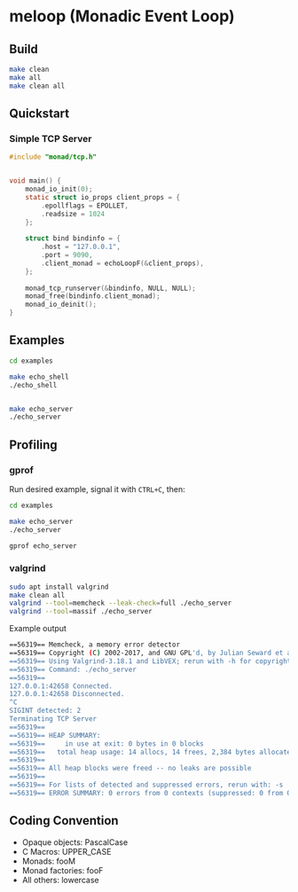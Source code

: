 # meloop (Monadic Event Loop)


## Build


```bash
make clean
make all
make clean all
```


## Quickstart

### Simple TCP Server

```c
#include "monad/tcp.h"


void main() {
    monad_io_init(0);
    static struct io_props client_props = {
        .epollflags = EPOLLET, 
        .readsize = 1024
    };
    
    struct bind bindinfo = {
        .host = "127.0.0.1",
        .port = 9090,
        .client_monad = echoLoopF(&client_props),
    };
    
    monad_tcp_runserver(&bindinfo, NULL, NULL);
    monad_free(bindinfo.client_monad);
    monad_io_deinit();
}
```

## Examples

```bash
cd examples

make echo_shell
./echo_shell


make echo_server
./echo_server
```

## Profiling


### gprof

Run desired example, signal it with `CTRL+C`, then:

```bash
cd examples

make echo_server
./echo_server

gprof echo_server
```

### valgrind

```bash
sudo apt install valgrind
make clean all 
valgrind --tool=memcheck --leak-check=full ./echo_server
valgrind --tool=massif ./echo_server 
```

Example output

```bash
==56319== Memcheck, a memory error detector
==56319== Copyright (C) 2002-2017, and GNU GPL'd, by Julian Seward et al.
==56319== Using Valgrind-3.18.1 and LibVEX; rerun with -h for copyright info
==56319== Command: ./echo_server
==56319==
127.0.0.1:42658 Connected.
127.0.0.1:42658 Disconnected.
^C
SIGINT detected: 2
Terminating TCP Server
==56319==
==56319== HEAP SUMMARY:
==56319==     in use at exit: 0 bytes in 0 blocks
==56319==   total heap usage: 14 allocs, 14 frees, 2,384 bytes allocated
==56319==
==56319== All heap blocks were freed -- no leaks are possible
==56319==
==56319== For lists of detected and suppressed errors, rerun with: -s
==56319== ERROR SUMMARY: 0 errors from 0 contexts (suppressed: 0 from 0)
```


## Coding Convention

- Opaque objects: PascalCase
- C Macros: UPPER_CASE
- Monads: fooM
- Monad factories: fooF
- All others: lowercase
